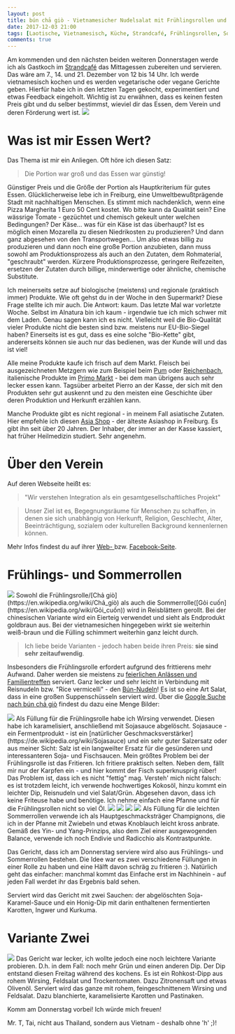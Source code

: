 ```yaml
---
layout: post
title: bún chả giò - Vietnamesicher Nudelsalat mit Frühlingsrollen und Rohkostdip - Strandcafé, 7. Dezember 2017
date: 2017-12-03 21:00
tags: [Laotische, Vietnamesisch, Küche, Strandcafé, Frühlingsrollen, Sommerrollen ]
comments: true
---
```

Am kommenden und den nächsten beiden weiteren Donnerstagen werde ich als Gastkoch im [Strandcafé](https://zlev.de/projekte/zusammen-kaffee/) das Mittagessen zubereiten und servieren. Das wäre am 7., 14. und 21. Dezember von 12 bis 14 Uhr. Ich werde vietnamesisch kochen und es werden vegetarische oder vegane Gerichte geben. Hierfür habe ich in den letzten Tagen gekocht, experimentiert und etwas Feedback eingeholt. Wichtig ist zu erwähnen, dass es keinen festen Preis gibt und du selber bestimmst, wieviel dir das Essen, dem Verein und deren Förderung wert ist.
<img class="fit image" src="{{site.baseurl}}/images/2017-12-03-Strandcafé-Gericht-1.jpg"/>

# Was ist mir Essen Wert?
Das Thema ist mir ein Anliegen. Oft höre ich diesen Satz:
> Die Portion war groß und das Essen war günstig!

Günstiger Preis und die Größe der Portion als Hauptkriterium für gutes Essen. Glücklicherweise lebe ich in Freiburg, eine Umweltbewußtprägende Stadt mit nachhaltigen Menschen. Es stimmt mich nachdenklich, wenn eine Pizza Margherita 1 Euro 50 Cent kostet. Wo bitte kann da Qualität sein? Eine wässrige Tomate - gezüchtet und chemisch gekeult unter welchen Bedingungen? Der Käse... was für ein Käse ist das überhaupt? Ist es möglich einen Mozarella zu diesen Niedrikosten zu produzieren? Und dann ganz abgesehen von den Transportwegen... Um also etwas billig zu produzieren und dann noch eine große Portion anzubieten, dann muss sowohl am Produktionsprozess als auch an den Zutaten, dem Rohmaterial, "geschraubt" werden. Kürzere Produktionsprozesse, geringere Reifezeiten, ersetzen der Zutaten durch billige, minderwertige oder ähnliche, chemische Substitute.

Ich meinerseits setze auf biologische (meistens) und regionale (praktisch immer)  Produkte. Wie oft gehst du in der Woche in den Supermarkt? Diese Frage stellte ich mir auch. Die Antwort: kaum.  Das letzte Mal war vorletzte Woche. Selbst im Alnatura bin ich kaum - irgendwie tue ich mich schwer mit dem Laden. Genau sagen kann ich es nicht. Vielleicht weil die Bio-Qualität vieler Produkte nicht die besten sind bzw. meistens nur EU-Bio-Siegel haben? Einerseits ist es gut, dass es eine solche "Bio-Kette" gibt, andererseits können sie auch nur das bedienen, was der Kunde will und das ist viel!

Alle meine Produkte kaufe ich frisch auf dem Markt. Fleisch bei ausgezeichneten Metzgern wie zum Beispiel beim [Pum](http://www.feinkost-metzgerei-pum.de/) oder [Reichenbach](https://www.metzgerei-reichenbach.de), italienische Produkte im [Primo Markt](https://www.tripadvisor.de/Restaurant_Review-g187281-d4342099-Reviews-Trattoria_im_Primo_Markt-Freiburg_im_Breisgau_Baden_Wurttemberg.html) - bei dem man übrigens auch sehr lecker essen kann. Tagsüber arbeitet Pierro an der Kasse, der sich mit den Produkten sehr gut auskennt und zu den meisten eine Geschichte über deren Produktion und Herkunft erzählen kann.

Manche Produkte gibt es nicht regional - in meinem Fall asiatische Zutaten. Hier empfehle ich diesen [Asia Shop](https://goo.gl/maps/NTYFDXuBFLr) - der älteste Asiashop in Freiburg. Es gibt ihn seit über 20 Jahren. Der Inhaber, der immer an der Kasse kassiert, hat früher Heilmedizin studiert. Sehr angenehm.

# Über den Verein

Auf deren Webseite heißt es:
> "Wir verstehen Integration als ein gesamtgesellschaftliches Projekt"

> Unser Ziel ist es, Begegnungsräume für Menschen zu schaffen, in denen sie sich unabhängig von Herkunft, Religion, Geschlecht, Alter, Beeinträchtigung, sozialem oder kulturellen Background kennenlernen können.

Mehr Infos findest du auf ihrer [Web- ](zlev.de) bzw. [Facebook-Seite](https://www.facebook.com/zusammenlebeneV/).

# Frühlings- und Sommerrollen

<img class="image right" src="{{site.baseurl}}/images/2017-12-03-bún chả giò.png"/>
Sowohl die Frühlingsrolle/[Chả giò](https://en.wikipedia.org/wiki/Chả_giò) als auch die Sommerrolle([Gỏi cuốn](https://en.wikipedia.org/wiki/Gỏi_cuốn)) wird in Reisblättern gerollt. Bei der chinesischen Variante wird ein Eierteig verwendet und sieht als Endprodukt goldbraun aus. Bei der vietnamesichen hingegeben wirkt sie weiterhin weiß-braun und die Fülling schimmert weiterhin ganz leicht durch.

> Ich liebe beide Varianten - jedoch haben beide ihren Preis: **sie sind sehr zeitaufwendig**.

Insbesonders die Frühlingsrolle erfordert aufgrund des frittierens mehr Aufwand. Daher werden sie meistens zu [feierlichen Anlässen und Familientreffen](https://de.wikipedia.org/wiki/Frühlingsrolle#Vietnam) serviert. Ganz lecker und sehr leicht in Verbindung mit Reisnudeln bzw. "Rice vermicelli" - den [Bún-Nudeln](https://de.wikipedia.org/wiki/Reisnudeln)! Es ist so eine Art Salat, dass in eine großen Suppenschüsseln serviert wird. Über die [Google Suche nach bún chả giò](https://www.google.de/search?q=bún+chả+giò&tbm=isch) findest du dazu eine Menge Bilder:

<img class="fit image" src="{{site.baseurl}}/images/2017-12-03-karamelisierter-wirsing.jpg"/>
Als Füllung für die Frühlingsrolle habe ich Wirsing verwendet. Diesen habe ich karamelisiert, anschließend mit Sojasauce abgelöscht. Sojasauce - ein Fermentprodukt - ist ein [natürlicher Geschmacksverstärker](https://de.wikipedia.org/wiki/Sojasauce) und ein sehr guter Salzersatz oder aus meiner Sicht: Salz ist ein langweilter Ersatz für die gesünderen und interessanteren Soja- und Fischsaucen. Mein größtes Problem bei der Frühlingsrolle ist das Fritieren. Ich fritiere praktisch selten. Neben dem, fällt mir nur der Karpfen ein - und hier kommt der Fisch superknusprig rüber! Das Problem ist, dass ich es nicht "fettig" mag. Versteh' mich nicht falsch: es ist trotzdem leicht, ich verwende hochwertiges Kokosöl, hinzu kommt ein leichter Dip, Reisnudeln und viel Salat/Grün. Abgesehen davon, dass ich keine Friteuse habe und benötige. Ich nehme einfach eine Pfanne und für die Frühlingsrollen nicht so viel Öl.

<img class="fit image" src="{{site.baseurl}}/images/2017-12-03-champignon-pfanne.jpg"/>
<img class="fit image" src="{{site.baseurl}}/images/2017-12-03-rollen-1.jpg"/>
<img class="fit image" src="{{site.baseurl}}/images/2017-12-03-rollen-2.jpg"/>
<img class="image right" src="{{site.baseurl}}/images/2017-12-03-frühlingsrollen-fritiert.jpg"/>
Als Füllung für die leichten Sommerrollen verwende ich als Hauptgeschmacksträger Champignons, die ich in der Pfanne mit Zwiebeln und etwas Knoblauch leicht kross anbrate. Gemäß des Yin- und Yang-Prinzips, also dem Ziel einer ausgewogenden Balance, verwende ich noch Endivie und Radicchio als Kontrastpunkte.

Das Gericht, dass ich am Donnerstag serviere wird also aus Frühlings- und Sommerrollen bestehen. Die Idee war es zwei verschiedene Füllungen in einer Rolle zu haben und eine Hälft davon schräg zu fritieren :). Natürlich geht das einfacher: manchmal kommt das Einfache erst im Nachhinein - auf jeden Fall werdet ihr das Ergebnis bald sehen.

Serviert wird das Gericht mit zwei Sauchen: der abgelöschten Soja-Karamel-Sauce und ein Honig-Dip mit darin enthaltenen fermentierten Karotten, Ingwer und Kurkuma.

# Variante Zwei

<img class="fit image" src="{{site.baseurl}}/images/2017-12-03-variante-zwei-mit-rohkost-dip.jpg"/>
Das Gericht war lecker, ich wollte jedoch eine noch leichtere Variante probieren. D.h. in dem Fall: noch mehr Grün und einen anderen Dip. Der Dip entstand diesen Freitag während des kochens. Es ist ein Rohkost-Dipp aus rohem Wirsing, Feldsalat und Trockentomaten. Dazu Zitronensaft und etwas Olivenöl. Serviert wird das ganze mit rohem, feingeschnittenem Wirsing und Feldsalat. Dazu blanchierte, karamelisierte Karotten und Pastinaken.

Komm am Donnerstag vorbei! Ich würde mich freuen!

Mr. T, Tai, nicht aus Thailand, sondern aus Vietnam - deshalb ohne 'h' ;)!

